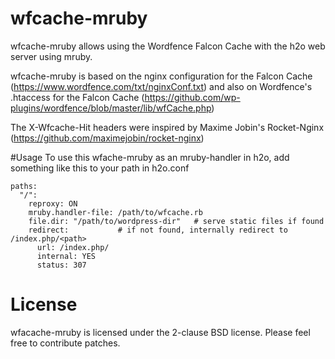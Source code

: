 # wfcache-mruby
wfcache-mruby allows using the Wordfence Falcon Cache with the h2o web server using mruby.

wfcache-mruby is based on the nginx configuration for the Falcon Cache (https://www.wordfence.com/txt/nginxConf.txt)
and also on Wordfence's .htaccess for the Falcon Cache (https://github.com/wp-plugins/wordfence/blob/master/lib/wfCache.php)

The X-Wfcache-Hit headers were inspired by Maxime Jobin's Rocket-Nginx (https://github.com/maximejobin/rocket-nginx)

#Usage
To use this wfache-mruby as an mruby-handler in h2o, add something like this to your path in h2o.conf
```
paths:
  "/":
    reproxy: ON
    mruby.handler-file: /path/to/wfcache.rb
    file.dir: "/path/to/wordpress-dir"   # serve static files if found
    redirect:           # if not found, internally redirect to /index.php/<path>
      url: /index.php/
      internal: YES 
      status: 307
```

# License
wfacache-mruby is licensed under the 2-clause BSD license. Please feel free to contribute patches.

